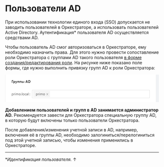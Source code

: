 # Пользователи AD

При использовании технологии единого входа (SSO) допускается не заводить пользователей в Оркестраторе, а использовать пользователей Active Directory. Аутентификация\* пользователя AD осуществляется средствами AD. 

Чтобы пользователь AD смог авторизоваться в Оркестраторе, ему необходимо назначить права. Для этого нужно провести сопоставление роли Оркестратора с группами AD такого пользователя [в форме создания/редактирования роли](https://docs.primo-rpa.ru/primo-rpa/orchestrator/settings/users/roles). На рисунке ниже показано поле формы, где нужно выполнить привязку групп AD к роли Оркестратора:

![](<../../../.gitbook/assets/0 (4)>)

**Добавлением пользователей и групп в AD занимается администратор AD.** Рекомендуется завести для Оркестратора специальную группу AD, в которую будут включены только пользователи Оркестратора.

После добавления/изменения учетной записи в AD, например, включения её в группы AD, необходимо залогиниться/перелогиниться под этой учетной записью, чтобы изменения применились в Оркестраторе. 

---

\**Идентификация пользователя.* ↑
